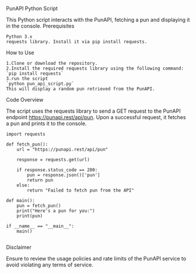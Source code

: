 PunAPI Python Script

This Python script interacts with the PunAPI, fetching a pun and displaying it in the console.
Prerequisites

    Python 3.x
    requests library. Install it via pip install requests.

How to Use

    1.Clone or download the repository.
    2.Install the required requests library using the following command:
    `pip install requests`
    3.run the script
    `python pun_api_script.py`
    This will display a random pun retrieved from the PunAPI.

Code Overview

The script uses the requests library to send a GET request to the PunAPI endpoint https://punapi.rest/api/pun. Upon a successful request, it fetches a pun and prints it to the console.
```
import requests

def fetch_pun():
    url = "https://punapi.rest/api/pun"
    
    response = requests.get(url)
    
    if response.status_code == 200:
        pun = response.json()['pun']
        return pun
    else:
        return "Failed to fetch pun from the API"

def main():
    pun = fetch_pun()
    print("Here's a pun for you:")
    print(pun)

if __name__ == "__main__":
    main()
    
```
Disclaimer

Ensure to review the usage policies and rate limits of the PunAPI service to avoid violating any terms of service.